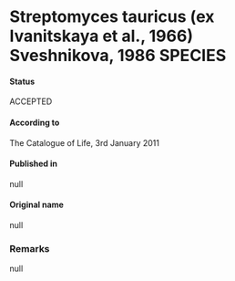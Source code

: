 # Streptomyces tauricus (ex Ivanitskaya et al., 1966) Sveshnikova, 1986 SPECIES

#### Status
ACCEPTED

#### According to
The Catalogue of Life, 3rd January 2011

#### Published in
null

#### Original name
null

### Remarks
null